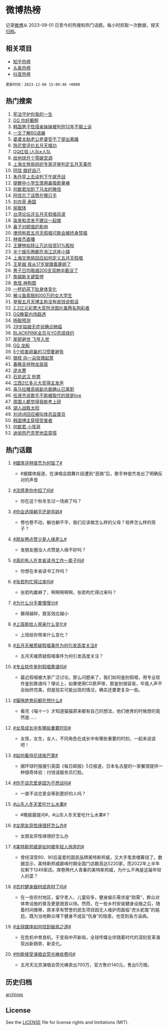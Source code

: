 # 微博热榜

记录[微博](https://www.weibo.com)从 2023-09-01 日至今的热搜和热门话题。每小时抓取一次数据，按天[归档](archives)。

## 相关项目

- [知乎热榜](https://github.com/hotarchive/zhihu)
- [头条热榜](https://github.com/hotarchive/toutiao)
- [抖音热榜](https://github.com/hotarchive/douyin)


`更新时间：2023-12-06 15:09:46 +0800`

## 热门搜索

1. [宪法守护你我的一生](https://m.weibo.cn/search?containerid=100103type%3D1%26t%3D10%26q%3D%23%E5%AE%AA%E6%B3%95%E5%AE%88%E6%8A%A4%E4%BD%A0%E6%88%91%E7%9A%84%E4%B8%80%E7%94%9F%23&stream_entry_id=51&isnewpage=1&extparam=seat%3D1%26cate%3D10103%26dgr%3D0%26stream_entry_id%3D51%26pos%3D0%26q%3D%2523%25E5%25AE%25AA%25E6%25B3%2595%25E5%25AE%2588%25E6%258A%25A4%25E4%25BD%25A0%25E6%2588%2591%25E7%259A%2584%25E4%25B8%2580%25E7%2594%259F%2523%26filter_type%3Drealtimehot%26c_type%3D51%26display_time%3D1701846584%26pre_seqid%3D170184658460102873648)
1. [GQ 你好癫啊](https://m.weibo.cn/search?containerid=100103type%3D1%26t%3D10%26q%3DGQ+%E4%BD%A0%E5%A5%BD%E7%99%AB%E5%95%8A&stream_entry_id=31&isnewpage=1&extparam=seat%3D1%26band_rank%3D1%26filter_type%3Drealtimehot%26dgr%3D0%26lcate%3D5001%26cate%3D5001%26realpos%3D1%26stream_entry_id%3D31%26pos%3D0%26q%3DGQ%2520%25E4%25BD%25A0%25E5%25A5%25BD%25E7%2599%25AB%25E5%2595%258A%26flag%3D1%26c_type%3D31%26display_time%3D1701846584%26pre_seqid%3D170184658460102873648)
1. [韩国男子性侵亲妹妹被判刑12年不服上诉](https://m.weibo.cn/search?containerid=100103type%3D1%26t%3D10%26q%3D%23%E9%9F%A9%E5%9B%BD%E7%94%B7%E5%AD%90%E6%80%A7%E4%BE%B5%E4%BA%B2%E5%A6%B9%E5%A6%B9%E8%A2%AB%E5%88%A4%E5%88%9112%E5%B9%B4%E4%B8%8D%E6%9C%8D%E4%B8%8A%E8%AF%89%23&stream_entry_id=31&isnewpage=1&extparam=seat%3D1%26band_rank%3D2%26filter_type%3Drealtimehot%26dgr%3D0%26lcate%3D5001%26cate%3D5001%26realpos%3D2%26stream_entry_id%3D31%26pos%3D1%26q%3D%2523%25E9%259F%25A9%25E5%259B%25BD%25E7%2594%25B7%25E5%25AD%2590%25E6%2580%25A7%25E4%25BE%25B5%25E4%25BA%25B2%25E5%25A6%25B9%25E5%25A6%25B9%25E8%25A2%25AB%25E5%2588%25A4%25E5%2588%259112%25E5%25B9%25B4%25E4%25B8%258D%25E6%259C%258D%25E4%25B8%258A%25E8%25AF%2589%2523%26flag%3D1%26c_type%3D31%26display_time%3D1701846584%26pre_seqid%3D170184658460102873648)
1. [一文了解6G进展](https://m.weibo.cn/search?containerid=100103type%3D1%26t%3D10%26q%3D%23%E4%B8%80%E6%96%87%E4%BA%86%E8%A7%A36G%E8%BF%9B%E5%B1%95%23&stream_entry_id=31&isnewpage=1&extparam=seat%3D1%26band_rank%3D3%26filter_type%3Drealtimehot%26dgr%3D0%26lcate%3D5001%26cate%3D5001%26realpos%3D3%26stream_entry_id%3D31%26pos%3D2%26q%3D%2523%25E4%25B8%2580%25E6%2596%2587%25E4%25BA%2586%25E8%25A7%25A36G%25E8%25BF%259B%25E5%25B1%2595%2523%26flag%3D0%26c_type%3D31%26display_time%3D1701846584%26pre_seqid%3D170184658460102873648)
1. [婆婆太粘老公老婆受不了提出离婚](https://m.weibo.cn/search?containerid=100103type%3D1%26t%3D10%26q%3D%23%E5%A9%86%E5%A9%86%E5%A4%AA%E7%B2%98%E8%80%81%E5%85%AC%E8%80%81%E5%A9%86%E5%8F%97%E4%B8%8D%E4%BA%86%E6%8F%90%E5%87%BA%E7%A6%BB%E5%A9%9A%23&stream_entry_id=31&isnewpage=1&extparam=seat%3D1%26band_rank%3D4%26filter_type%3Drealtimehot%26dgr%3D0%26lcate%3D5001%26cate%3D5001%26realpos%3D4%26stream_entry_id%3D31%26pos%3D3%26q%3D%2523%25E5%25A9%2586%25E5%25A9%2586%25E5%25A4%25AA%25E7%25B2%2598%25E8%2580%2581%25E5%2585%25AC%25E8%2580%2581%25E5%25A9%2586%25E5%258F%2597%25E4%25B8%258D%25E4%25BA%2586%25E6%258F%2590%25E5%2587%25BA%25E7%25A6%25BB%25E5%25A9%259A%2523%26flag%3D2%26c_type%3D31%26display_time%3D1701846584%26pre_seqid%3D170184658460102873648)
1. [玲花曾评价五月天唱功](https://m.weibo.cn/search?containerid=100103type%3D1%26t%3D10%26q%3D%23%E7%8E%B2%E8%8A%B1%E6%9B%BE%E8%AF%84%E4%BB%B7%E4%BA%94%E6%9C%88%E5%A4%A9%E5%94%B1%E5%8A%9F%23&stream_entry_id=31&isnewpage=1&extparam=seat%3D1%26band_rank%3D5%26filter_type%3Drealtimehot%26dgr%3D0%26lcate%3D5001%26cate%3D5001%26realpos%3D5%26stream_entry_id%3D31%26pos%3D4%26q%3D%2523%25E7%258E%25B2%25E8%258A%25B1%25E6%259B%25BE%25E8%25AF%2584%25E4%25BB%25B7%25E4%25BA%2594%25E6%259C%2588%25E5%25A4%25A9%25E5%2594%25B1%25E5%258A%259F%2523%26flag%3D2%26c_type%3D31%26display_time%3D1701846584%26pre_seqid%3D170184658460102873648)
1. [GQ红毯 i人队e人队](https://m.weibo.cn/search?containerid=100103type%3D1%26t%3D10%26q%3DGQ%E7%BA%A2%E6%AF%AF+i%E4%BA%BA%E9%98%9Fe%E4%BA%BA%E9%98%9F&stream_entry_id=31&isnewpage=1&extparam=seat%3D1%26band_rank%3D6%26filter_type%3Drealtimehot%26dgr%3D0%26lcate%3D5001%26cate%3D5001%26realpos%3D6%26stream_entry_id%3D31%26pos%3D5%26q%3DGQ%25E7%25BA%25A2%25E6%25AF%25AF%2520i%25E4%25BA%25BA%25E9%2598%259Fe%25E4%25BA%25BA%25E9%2598%259F%26flag%3D1%26c_type%3D31%26display_time%3D1701846584%26pre_seqid%3D170184658460102873648)
1. [给地球开个零碳空调](https://m.weibo.cn/search?containerid=100103type%3D1%26t%3D10%26q%3D%23%E7%BB%99%E5%9C%B0%E7%90%83%E5%BC%80%E4%B8%AA%E9%9B%B6%E7%A2%B3%E7%A9%BA%E8%B0%83%23&stream_entry_id=31&isnewpage=1&extparam=seat%3D1%26adid%3D213490%26band_rank%3D7%26topic_ad%3D1%26is_ad_pos%3D1%26c_type%3D31%26filter_type%3Drealtimehot%26lcate%3D5001%26cate%3D5001%26stream_entry_id%3D31%26pos%3D6%26q%3D%2523%25E7%25BB%2599%25E5%259C%25B0%25E7%2590%2583%25E5%25BC%2580%25E4%25B8%25AA%25E9%259B%25B6%25E7%25A2%25B3%25E7%25A9%25BA%25E8%25B0%2583%2523%26dgr%3D0%26display_time%3D1701846584%26pre_seqid%3D170184658460102873648)
1. [上海文旅局组织专家评审判定五月天事件](https://m.weibo.cn/search?containerid=100103type%3D1%26t%3D10%26q%3D%23%E4%B8%8A%E6%B5%B7%E6%96%87%E6%97%85%E5%B1%80%E7%BB%84%E7%BB%87%E4%B8%93%E5%AE%B6%E8%AF%84%E5%AE%A1%E5%88%A4%E5%AE%9A%E4%BA%94%E6%9C%88%E5%A4%A9%E4%BA%8B%E4%BB%B6%23&stream_entry_id=31&isnewpage=1&extparam=seat%3D1%26band_rank%3D7%26filter_type%3Drealtimehot%26dgr%3D0%26lcate%3D5001%26cate%3D5001%26realpos%3D7%26stream_entry_id%3D31%26pos%3D7%26q%3D%2523%25E4%25B8%258A%25E6%25B5%25B7%25E6%2596%2587%25E6%2597%2585%25E5%25B1%2580%25E7%25BB%2584%25E7%25BB%2587%25E4%25B8%2593%25E5%25AE%25B6%25E8%25AF%2584%25E5%25AE%25A1%25E5%2588%25A4%25E5%25AE%259A%25E4%25BA%2594%25E6%259C%2588%25E5%25A4%25A9%25E4%25BA%258B%25E4%25BB%25B6%2523%26flag%3D1%26c_type%3D31%26display_time%3D1701846584%26pre_seqid%3D170184658460102873648)
1. [阿信 做好自己](https://m.weibo.cn/search?containerid=100103type%3D1%26t%3D10%26q%3D%E9%98%BF%E4%BF%A1+%E5%81%9A%E5%A5%BD%E8%87%AA%E5%B7%B1&stream_entry_id=31&isnewpage=1&extparam=seat%3D1%26band_rank%3D8%26filter_type%3Drealtimehot%26dgr%3D0%26lcate%3D5001%26cate%3D5001%26realpos%3D8%26stream_entry_id%3D31%26pos%3D8%26q%3D%25E9%2598%25BF%25E4%25BF%25A1%2520%25E5%2581%259A%25E5%25A5%25BD%25E8%2587%25AA%25E5%25B7%25B1%26flag%3D2%26c_type%3D31%26display_time%3D1701846584%26pre_seqid%3D170184658460102873648)
1. [朱丹早上去谈判下午就开战](https://m.weibo.cn/search?containerid=100103type%3D1%26t%3D10%26q%3D%23%E6%9C%B1%E4%B8%B9%E6%97%A9%E4%B8%8A%E5%8E%BB%E8%B0%88%E5%88%A4%E4%B8%8B%E5%8D%88%E5%B0%B1%E5%BC%80%E6%88%98%23&stream_entry_id=31&isnewpage=1&extparam=seat%3D1%26band_rank%3D9%26filter_type%3Drealtimehot%26dgr%3D0%26lcate%3D5001%26cate%3D5001%26realpos%3D9%26stream_entry_id%3D31%26pos%3D9%26q%3D%2523%25E6%259C%25B1%25E4%25B8%25B9%25E6%2597%25A9%25E4%25B8%258A%25E5%258E%25BB%25E8%25B0%2588%25E5%2588%25A4%25E4%25B8%258B%25E5%258D%2588%25E5%25B0%25B1%25E5%25BC%2580%25E6%2588%2598%2523%26flag%3D1%26c_type%3D31%26display_time%3D1701846584%26pre_seqid%3D170184658460102873648)
1. [提醒中小学生慎用鼻吸能量棒](https://m.weibo.cn/search?containerid=100103type%3D1%26t%3D10%26q%3D%23%E6%8F%90%E9%86%92%E4%B8%AD%E5%B0%8F%E5%AD%A6%E7%94%9F%E6%85%8E%E7%94%A8%E9%BC%BB%E5%90%B8%E8%83%BD%E9%87%8F%E6%A3%92%23&stream_entry_id=31&isnewpage=1&extparam=seat%3D1%26band_rank%3D10%26filter_type%3Drealtimehot%26dgr%3D0%26lcate%3D5001%26cate%3D5001%26realpos%3D10%26stream_entry_id%3D31%26pos%3D10%26q%3D%2523%25E6%258F%2590%25E9%2586%2592%25E4%25B8%25AD%25E5%25B0%258F%25E5%25AD%25A6%25E7%2594%259F%25E6%2585%258E%25E7%2594%25A8%25E9%25BC%25BB%25E5%2590%25B8%25E8%2583%25BD%25E9%2587%258F%25E6%25A3%2592%2523%26flag%3D1%26c_type%3D31%26display_time%3D1701846584%26pre_seqid%3D170184658460102873648)
1. [何猷君加到了马龙的微信](https://m.weibo.cn/search?containerid=100103type%3D1%26t%3D10%26q%3D%23%E4%BD%95%E7%8C%B7%E5%90%9B%E5%8A%A0%E5%88%B0%E4%BA%86%E9%A9%AC%E9%BE%99%E7%9A%84%E5%BE%AE%E4%BF%A1%23&stream_entry_id=31&isnewpage=1&extparam=seat%3D1%26band_rank%3D11%26filter_type%3Drealtimehot%26dgr%3D0%26lcate%3D5001%26cate%3D5001%26realpos%3D11%26stream_entry_id%3D31%26pos%3D11%26q%3D%2523%25E4%25BD%2595%25E7%258C%25B7%25E5%2590%259B%25E5%258A%25A0%25E5%2588%25B0%25E4%25BA%2586%25E9%25A9%25AC%25E9%25BE%2599%25E7%259A%2584%25E5%25BE%25AE%25E4%25BF%25A1%2523%26flag%3D1%26c_type%3D31%26display_time%3D1701846584%26pre_seqid%3D170184658460102873648)
1. [阿信忘了话筒在哪只手](https://m.weibo.cn/search?containerid=100103type%3D1%26t%3D10%26q%3D%E9%98%BF%E4%BF%A1%E5%BF%98%E4%BA%86%E8%AF%9D%E7%AD%92%E5%9C%A8%E5%93%AA%E5%8F%AA%E6%89%8B&stream_entry_id=31&isnewpage=1&extparam=seat%3D1%26band_rank%3D12%26filter_type%3Drealtimehot%26dgr%3D0%26lcate%3D5001%26cate%3D5001%26realpos%3D12%26stream_entry_id%3D31%26pos%3D12%26q%3D%25E9%2598%25BF%25E4%25BF%25A1%25E5%25BF%2598%25E4%25BA%2586%25E8%25AF%259D%25E7%25AD%2592%25E5%259C%25A8%25E5%2593%25AA%25E5%258F%25AA%25E6%2589%258B%26flag%3D0%26c_type%3D31%26display_time%3D1701846584%26pre_seqid%3D170184658460102873648)
1. [刘亦菲 泰国](https://m.weibo.cn/search?containerid=100103type%3D1%26t%3D10%26q%3D%E5%88%98%E4%BA%A6%E8%8F%B2+%E6%B3%B0%E5%9B%BD&stream_entry_id=31&isnewpage=1&extparam=seat%3D1%26band_rank%3D13%26filter_type%3Drealtimehot%26dgr%3D0%26lcate%3D5001%26cate%3D5001%26realpos%3D13%26stream_entry_id%3D31%26pos%3D13%26q%3D%25E5%2588%2598%25E4%25BA%25A6%25E8%258F%25B2%2520%25E6%25B3%25B0%25E5%259B%25BD%26flag%3D2%26c_type%3D31%26display_time%3D1701846584%26pre_seqid%3D170184658460102873648)
1. [尿眠体](https://m.weibo.cn/search?containerid=100103type%3D1%26t%3D10%26q%3D%E5%B0%BF%E7%9C%A0%E4%BD%93&stream_entry_id=31&isnewpage=1&extparam=seat%3D1%26band_rank%3D14%26filter_type%3Drealtimehot%26dgr%3D0%26lcate%3D5001%26cate%3D5001%26realpos%3D14%26stream_entry_id%3D31%26pos%3D14%26q%3D%25E5%25B0%25BF%25E7%259C%25A0%25E4%25BD%2593%26flag%3D1%26c_type%3D31%26display_time%3D1701846584%26pre_seqid%3D170184658460102873648)
1. [台湾论坛评五月天假唱风波](https://m.weibo.cn/search?containerid=100103type%3D1%26t%3D10%26q%3D%23%E5%8F%B0%E6%B9%BE%E8%AE%BA%E5%9D%9B%E8%AF%84%E4%BA%94%E6%9C%88%E5%A4%A9%E5%81%87%E5%94%B1%E9%A3%8E%E6%B3%A2%23&stream_entry_id=31&isnewpage=1&extparam=seat%3D1%26band_rank%3D15%26filter_type%3Drealtimehot%26dgr%3D0%26lcate%3D5001%26cate%3D5001%26realpos%3D15%26stream_entry_id%3D31%26pos%3D15%26q%3D%2523%25E5%258F%25B0%25E6%25B9%25BE%25E8%25AE%25BA%25E5%259D%259B%25E8%25AF%2584%25E4%25BA%2594%25E6%259C%2588%25E5%25A4%25A9%25E5%2581%2587%25E5%2594%25B1%25E9%25A3%258E%25E6%25B3%25A2%2523%26flag%3D2%26c_type%3D31%26display_time%3D1701846584%26pre_seqid%3D170184658460102873648)
1. [染发和烫发不建议一起做](https://m.weibo.cn/search?containerid=100103type%3D1%26t%3D10%26q%3D%23%E6%9F%93%E5%8F%91%E5%92%8C%E7%83%AB%E5%8F%91%E4%B8%8D%E5%BB%BA%E8%AE%AE%E4%B8%80%E8%B5%B7%E5%81%9A%23&stream_entry_id=31&isnewpage=1&extparam=seat%3D1%26band_rank%3D16%26filter_type%3Drealtimehot%26dgr%3D0%26lcate%3D5001%26cate%3D5001%26realpos%3D16%26stream_entry_id%3D31%26pos%3D16%26q%3D%2523%25E6%259F%2593%25E5%258F%2591%25E5%2592%258C%25E7%2583%25AB%25E5%258F%2591%25E4%25B8%258D%25E5%25BB%25BA%25E8%25AE%25AE%25E4%25B8%2580%25E8%25B5%25B7%25E5%2581%259A%2523%26flag%3D1%26c_type%3D31%26display_time%3D1701846584%26pre_seqid%3D170184658460102873648)
1. [鼻子对颜值的影响](https://m.weibo.cn/search?containerid=100103type%3D1%26t%3D10%26q%3D%E9%BC%BB%E5%AD%90%E5%AF%B9%E9%A2%9C%E5%80%BC%E7%9A%84%E5%BD%B1%E5%93%8D&stream_entry_id=31&isnewpage=1&extparam=seat%3D1%26band_rank%3D17%26filter_type%3Drealtimehot%26dgr%3D0%26lcate%3D5001%26cate%3D5001%26realpos%3D17%26stream_entry_id%3D31%26pos%3D17%26q%3D%25E9%25BC%25BB%25E5%25AD%2590%25E5%25AF%25B9%25E9%25A2%259C%25E5%2580%25BC%25E7%259A%2584%25E5%25BD%25B1%25E5%2593%258D%26flag%3D0%26c_type%3D31%26display_time%3D1701846584%26pre_seqid%3D170184658460102873648)
1. [律师称若五月天假唱可能会被终身禁唱](https://m.weibo.cn/search?containerid=100103type%3D1%26t%3D10%26q%3D%23%E5%BE%8B%E5%B8%88%E7%A7%B0%E8%8B%A5%E4%BA%94%E6%9C%88%E5%A4%A9%E5%81%87%E5%94%B1%E5%8F%AF%E8%83%BD%E4%BC%9A%E8%A2%AB%E7%BB%88%E8%BA%AB%E7%A6%81%E5%94%B1%23&stream_entry_id=31&isnewpage=1&extparam=seat%3D1%26band_rank%3D18%26filter_type%3Drealtimehot%26dgr%3D0%26lcate%3D5001%26cate%3D5001%26realpos%3D18%26stream_entry_id%3D31%26pos%3D18%26q%3D%2523%25E5%25BE%258B%25E5%25B8%2588%25E7%25A7%25B0%25E8%258B%25A5%25E4%25BA%2594%25E6%259C%2588%25E5%25A4%25A9%25E5%2581%2587%25E5%2594%25B1%25E5%258F%25AF%25E8%2583%25BD%25E4%25BC%259A%25E8%25A2%25AB%25E7%25BB%2588%25E8%25BA%25AB%25E7%25A6%2581%25E5%2594%25B1%2523%26flag%3D0%26c_type%3D31%26display_time%3D1701846584%26pre_seqid%3D170184658460102873648)
1. [林俊杰直播](https://m.weibo.cn/search?containerid=100103type%3D1%26t%3D10%26q%3D%E6%9E%97%E4%BF%8A%E6%9D%B0%E7%9B%B4%E6%92%AD&stream_entry_id=31&isnewpage=1&extparam=seat%3D1%26band_rank%3D19%26filter_type%3Drealtimehot%26dgr%3D0%26lcate%3D5001%26cate%3D5001%26realpos%3D19%26stream_entry_id%3D31%26pos%3D19%26q%3D%25E6%259E%2597%25E4%25BF%258A%25E6%259D%25B0%25E7%259B%25B4%25E6%2592%25AD%26flag%3D0%26c_type%3D31%26display_time%3D1701846584%26pre_seqid%3D170184658460102873648)
1. [王健林拟转让万达投资51%股权](https://m.weibo.cn/search?containerid=100103type%3D1%26t%3D10%26q%3D%23%E7%8E%8B%E5%81%A5%E6%9E%97%E6%8B%9F%E8%BD%AC%E8%AE%A9%E4%B8%87%E8%BE%BE%E6%8A%95%E8%B5%8451%25%E8%82%A1%E6%9D%83%23&stream_entry_id=31&isnewpage=1&extparam=seat%3D1%26band_rank%3D20%26filter_type%3Drealtimehot%26dgr%3D0%26lcate%3D5001%26cate%3D5001%26realpos%3D20%26stream_entry_id%3D31%26pos%3D20%26q%3D%2523%25E7%258E%258B%25E5%2581%25A5%25E6%259E%2597%25E6%258B%259F%25E8%25BD%25AC%25E8%25AE%25A9%25E4%25B8%2587%25E8%25BE%25BE%25E6%258A%2595%25E8%25B5%258451%2525%25E8%2582%25A1%25E6%259D%2583%2523%26flag%3D0%26c_type%3D31%26display_time%3D1701846584%26pre_seqid%3D170184658460102873648)
1. [半个娱乐圈都在浙江这座小镇](https://m.weibo.cn/search?containerid=100103type%3D1%26t%3D10%26q%3D%23%E5%8D%8A%E4%B8%AA%E5%A8%B1%E4%B9%90%E5%9C%88%E9%83%BD%E5%9C%A8%E6%B5%99%E6%B1%9F%E8%BF%99%E5%BA%A7%E5%B0%8F%E9%95%87%23&stream_entry_id=31&isnewpage=1&extparam=seat%3D1%26band_rank%3D21%26filter_type%3Drealtimehot%26dgr%3D0%26lcate%3D5001%26cate%3D5001%26realpos%3D21%26stream_entry_id%3D31%26pos%3D21%26q%3D%2523%25E5%258D%258A%25E4%25B8%25AA%25E5%25A8%25B1%25E4%25B9%2590%25E5%259C%2588%25E9%2583%25BD%25E5%259C%25A8%25E6%25B5%2599%25E6%25B1%259F%25E8%25BF%2599%25E5%25BA%25A7%25E5%25B0%258F%25E9%2595%2587%2523%26flag%3D1%26c_type%3D31%26display_time%3D1701846584%26pre_seqid%3D170184658460102873648)
1. [上海文旅局回应如何定义五月天假唱](https://m.weibo.cn/search?containerid=100103type%3D1%26t%3D10%26q%3D%23%E4%B8%8A%E6%B5%B7%E6%96%87%E6%97%85%E5%B1%80%E5%9B%9E%E5%BA%94%E5%A6%82%E4%BD%95%E5%AE%9A%E4%B9%89%E4%BA%94%E6%9C%88%E5%A4%A9%E5%81%87%E5%94%B1%23&stream_entry_id=31&isnewpage=1&extparam=seat%3D1%26band_rank%3D22%26filter_type%3Drealtimehot%26dgr%3D0%26lcate%3D5001%26cate%3D5001%26realpos%3D22%26stream_entry_id%3D31%26pos%3D22%26q%3D%2523%25E4%25B8%258A%25E6%25B5%25B7%25E6%2596%2587%25E6%2597%2585%25E5%25B1%2580%25E5%259B%259E%25E5%25BA%2594%25E5%25A6%2582%25E4%25BD%2595%25E5%25AE%259A%25E4%25B9%2589%25E4%25BA%2594%25E6%259C%2588%25E5%25A4%25A9%25E5%2581%2587%25E5%2594%25B1%2523%26flag%3D1%26c_type%3D31%26display_time%3D1701846584%26pre_seqid%3D170184658460102873648)
1. [王星越 我从17岁就跟着鹿姐了](https://m.weibo.cn/search?containerid=100103type%3D1%26t%3D10%26q%3D%E7%8E%8B%E6%98%9F%E8%B6%8A+%E6%88%91%E4%BB%8E17%E5%B2%81%E5%B0%B1%E8%B7%9F%E7%9D%80%E9%B9%BF%E5%A7%90%E4%BA%86&stream_entry_id=31&isnewpage=1&extparam=seat%3D1%26band_rank%3D23%26filter_type%3Drealtimehot%26dgr%3D0%26lcate%3D5001%26cate%3D5001%26realpos%3D23%26stream_entry_id%3D31%26pos%3D23%26q%3D%25E7%258E%258B%25E6%2598%259F%25E8%25B6%258A%2520%25E6%2588%2591%25E4%25BB%258E17%25E5%25B2%2581%25E5%25B0%25B1%25E8%25B7%259F%25E7%259D%2580%25E9%25B9%25BF%25E5%25A7%2590%25E4%25BA%2586%26flag%3D0%26c_type%3D31%26display_time%3D1701846584%26pre_seqid%3D170184658460102873648)
1. [男子日均吸烟200支双肺半截没了](https://m.weibo.cn/search?containerid=100103type%3D1%26t%3D10%26q%3D%23%E7%94%B7%E5%AD%90%E6%97%A5%E5%9D%87%E5%90%B8%E7%83%9F200%E6%94%AF%E5%8F%8C%E8%82%BA%E5%8D%8A%E6%88%AA%E6%B2%A1%E4%BA%86%23&stream_entry_id=31&isnewpage=1&extparam=seat%3D1%26band_rank%3D24%26filter_type%3Drealtimehot%26dgr%3D0%26lcate%3D5001%26cate%3D5001%26realpos%3D24%26stream_entry_id%3D31%26pos%3D24%26q%3D%2523%25E7%2594%25B7%25E5%25AD%2590%25E6%2597%25A5%25E5%259D%2587%25E5%2590%25B8%25E7%2583%259F200%25E6%2594%25AF%25E5%258F%258C%25E8%2582%25BA%25E5%258D%258A%25E6%2588%25AA%25E6%25B2%25A1%25E4%25BA%2586%2523%26flag%3D0%26c_type%3D31%26display_time%3D1701846584%26pre_seqid%3D170184658460102873648)
1. [詹姆斯关键暂停](https://m.weibo.cn/search?containerid=100103type%3D1%26t%3D10%26q%3D%23%E8%A9%B9%E5%A7%86%E6%96%AF%E5%85%B3%E9%94%AE%E6%9A%82%E5%81%9C%23&stream_entry_id=31&isnewpage=1&extparam=seat%3D1%26band_rank%3D25%26filter_type%3Drealtimehot%26dgr%3D0%26lcate%3D5001%26cate%3D5001%26realpos%3D25%26stream_entry_id%3D31%26pos%3D25%26q%3D%2523%25E8%25A9%25B9%25E5%25A7%2586%25E6%2596%25AF%25E5%2585%25B3%25E9%2594%25AE%25E6%259A%2582%25E5%2581%259C%2523%26flag%3D1%26c_type%3D31%26display_time%3D1701846584%26pre_seqid%3D170184658460102873648)
1. [鬼怪 神构图](https://m.weibo.cn/search?containerid=100103type%3D1%26t%3D10%26q%3D%E9%AC%BC%E6%80%AA+%E7%A5%9E%E6%9E%84%E5%9B%BE&stream_entry_id=31&isnewpage=1&extparam=seat%3D1%26band_rank%3D26%26filter_type%3Drealtimehot%26dgr%3D0%26lcate%3D5001%26cate%3D5001%26realpos%3D26%26stream_entry_id%3D31%26pos%3D26%26q%3D%25E9%25AC%25BC%25E6%2580%25AA%2520%25E7%25A5%259E%25E6%259E%2584%25E5%259B%25BE%26flag%3D0%26c_type%3D31%26display_time%3D1701846584%26pre_seqid%3D170184658460102873648)
1. [一杯奶茶下肚身体变化](https://m.weibo.cn/search?containerid=100103type%3D1%26t%3D10%26q%3D%E4%B8%80%E6%9D%AF%E5%A5%B6%E8%8C%B6%E4%B8%8B%E8%82%9A%E8%BA%AB%E4%BD%93%E5%8F%98%E5%8C%96&stream_entry_id=31&isnewpage=1&extparam=seat%3D1%26band_rank%3D27%26filter_type%3Drealtimehot%26dgr%3D0%26lcate%3D5001%26cate%3D5001%26realpos%3D27%26stream_entry_id%3D31%26pos%3D27%26q%3D%25E4%25B8%2580%25E6%259D%25AF%25E5%25A5%25B6%25E8%258C%25B6%25E4%25B8%258B%25E8%2582%259A%25E8%25BA%25AB%25E4%25BD%2593%25E5%258F%2598%25E5%258C%2596%26flag%3D0%26c_type%3D31%26display_time%3D1701846584%26pre_seqid%3D170184658460102873648)
1. [被斗鱼索赔8000万的女大学生](https://m.weibo.cn/search?containerid=100103type%3D1%26t%3D10%26q%3D%23%E8%A2%AB%E6%96%97%E9%B1%BC%E7%B4%A2%E8%B5%948000%E4%B8%87%E7%9A%84%E5%A5%B3%E5%A4%A7%E5%AD%A6%E7%94%9F%23&stream_entry_id=31&isnewpage=1&extparam=seat%3D1%26band_rank%3D28%26filter_type%3Drealtimehot%26dgr%3D0%26lcate%3D5001%26cate%3D5001%26realpos%3D28%26stream_entry_id%3D31%26pos%3D28%26q%3D%2523%25E8%25A2%25AB%25E6%2596%2597%25E9%25B1%25BC%25E7%25B4%25A2%25E8%25B5%25948000%25E4%25B8%2587%25E7%259A%2584%25E5%25A5%25B3%25E5%25A4%25A7%25E5%25AD%25A6%25E7%2594%259F%2523%26flag%3D0%26c_type%3D31%26display_time%3D1701846584%26pre_seqid%3D170184658460102873648)
1. [举报五月天博主称没有收钱说假话](https://m.weibo.cn/search?containerid=100103type%3D1%26t%3D10%26q%3D%23%E4%B8%BE%E6%8A%A5%E4%BA%94%E6%9C%88%E5%A4%A9%E5%8D%9A%E4%B8%BB%E7%A7%B0%E6%B2%A1%E6%9C%89%E6%94%B6%E9%92%B1%E8%AF%B4%E5%81%87%E8%AF%9D%23&stream_entry_id=31&isnewpage=1&extparam=seat%3D1%26band_rank%3D29%26filter_type%3Drealtimehot%26dgr%3D0%26lcate%3D5001%26cate%3D5001%26realpos%3D29%26stream_entry_id%3D31%26pos%3D29%26q%3D%2523%25E4%25B8%25BE%25E6%258A%25A5%25E4%25BA%2594%25E6%259C%2588%25E5%25A4%25A9%25E5%258D%259A%25E4%25B8%25BB%25E7%25A7%25B0%25E6%25B2%25A1%25E6%259C%2589%25E6%2594%25B6%25E9%2592%25B1%25E8%25AF%25B4%25E5%2581%2587%25E8%25AF%259D%2523%26flag%3D0%26c_type%3D31%26display_time%3D1701846584%26pre_seqid%3D170184658460102873648)
1. [2.2亿元彩票大奖所涉图片属两名购彩者](https://m.weibo.cn/search?containerid=100103type%3D1%26t%3D10%26q%3D%232.2%E4%BA%BF%E5%85%83%E5%BD%A9%E7%A5%A8%E5%A4%A7%E5%A5%96%E6%89%80%E6%B6%89%E5%9B%BE%E7%89%87%E5%B1%9E%E4%B8%A4%E5%90%8D%E8%B4%AD%E5%BD%A9%E8%80%85%23&stream_entry_id=31&isnewpage=1&extparam=seat%3D1%26band_rank%3D30%26filter_type%3Drealtimehot%26dgr%3D0%26lcate%3D5001%26cate%3D5001%26realpos%3D30%26stream_entry_id%3D31%26pos%3D30%26q%3D%25232.2%25E4%25BA%25BF%25E5%2585%2583%25E5%25BD%25A9%25E7%25A5%25A8%25E5%25A4%25A7%25E5%25A5%2596%25E6%2589%2580%25E6%25B6%2589%25E5%259B%25BE%25E7%2589%2587%25E5%25B1%259E%25E4%25B8%25A4%25E5%2590%258D%25E8%25B4%25AD%25E5%25BD%25A9%25E8%2580%2585%2523%26flag%3D0%26c_type%3D31%26display_time%3D1701846584%26pre_seqid%3D170184658460102873648)
1. [GQ晚宴内场路透](https://m.weibo.cn/search?containerid=100103type%3D1%26t%3D10%26q%3D%23GQ%E6%99%9A%E5%AE%B4%E5%86%85%E5%9C%BA%E8%B7%AF%E9%80%8F%23&stream_entry_id=31&isnewpage=1&extparam=seat%3D1%26band_rank%3D31%26filter_type%3Drealtimehot%26dgr%3D0%26lcate%3D5001%26cate%3D5001%26realpos%3D31%26stream_entry_id%3D31%26pos%3D31%26q%3D%2523GQ%25E6%2599%259A%25E5%25AE%25B4%25E5%2586%2585%25E5%259C%25BA%25E8%25B7%25AF%25E9%2580%258F%2523%26flag%3D0%26c_type%3D31%26display_time%3D1701846584%26pre_seqid%3D170184658460102873648)
1. [杨毅预测](https://m.weibo.cn/search?containerid=100103type%3D1%26t%3D10%26q%3D%E6%9D%A8%E6%AF%85%E9%A2%84%E6%B5%8B&stream_entry_id=31&isnewpage=1&extparam=seat%3D1%26band_rank%3D32%26filter_type%3Drealtimehot%26dgr%3D0%26lcate%3D5001%26cate%3D5001%26realpos%3D32%26stream_entry_id%3D31%26pos%3D32%26q%3D%25E6%259D%25A8%25E6%25AF%2585%25E9%25A2%2584%25E6%25B5%258B%26flag%3D1%26c_type%3D31%26display_time%3D1701846584%26pre_seqid%3D170184658460102873648)
1. [29岁姑娘无症状确诊肺癌](https://m.weibo.cn/search?containerid=100103type%3D1%26t%3D10%26q%3D%2329%E5%B2%81%E5%A7%91%E5%A8%98%E6%97%A0%E7%97%87%E7%8A%B6%E7%A1%AE%E8%AF%8A%E8%82%BA%E7%99%8C%23&stream_entry_id=31&isnewpage=1&extparam=seat%3D1%26band_rank%3D33%26filter_type%3Drealtimehot%26dgr%3D0%26lcate%3D5001%26cate%3D5001%26realpos%3D33%26stream_entry_id%3D31%26pos%3D33%26q%3D%252329%25E5%25B2%2581%25E5%25A7%2591%25E5%25A8%2598%25E6%2597%25A0%25E7%2597%2587%25E7%258A%25B6%25E7%25A1%25AE%25E8%25AF%258A%25E8%2582%25BA%25E7%2599%258C%2523%26flag%3D0%26c_type%3D31%26display_time%3D1701846584%26pre_seqid%3D170184658460102873648)
1. [BLACKPINK全员与YG完成续约](https://m.weibo.cn/search?containerid=100103type%3D1%26t%3D10%26q%3D%23BLACKPINK%E5%85%A8%E5%91%98%E4%B8%8EYG%E5%AE%8C%E6%88%90%E7%BB%AD%E7%BA%A6%23&stream_entry_id=31&isnewpage=1&extparam=seat%3D1%26band_rank%3D34%26filter_type%3Drealtimehot%26dgr%3D0%26lcate%3D5001%26cate%3D5001%26realpos%3D34%26stream_entry_id%3D31%26pos%3D34%26q%3D%2523BLACKPINK%25E5%2585%25A8%25E5%2591%2598%25E4%25B8%258EYG%25E5%25AE%258C%25E6%2588%2590%25E7%25BB%25AD%25E7%25BA%25A6%2523%26flag%3D0%26c_type%3D31%26display_time%3D1701846584%26pre_seqid%3D170184658460102873648)
1. [家妍避世 飞爷入世](https://m.weibo.cn/search?containerid=100103type%3D1%26t%3D10%26q%3D%E5%AE%B6%E5%A6%8D%E9%81%BF%E4%B8%96+%E9%A3%9E%E7%88%B7%E5%85%A5%E4%B8%96&stream_entry_id=31&isnewpage=1&extparam=seat%3D1%26band_rank%3D35%26filter_type%3Drealtimehot%26dgr%3D0%26lcate%3D5001%26cate%3D5001%26realpos%3D35%26stream_entry_id%3D31%26pos%3D35%26q%3D%25E5%25AE%25B6%25E5%25A6%258D%25E9%2581%25BF%25E4%25B8%2596%2520%25E9%25A3%259E%25E7%2588%25B7%25E5%2585%25A5%25E4%25B8%2596%26flag%3D1%26c_type%3D31%26display_time%3D1701846584%26pre_seqid%3D170184658460102873648)
1. [GQ 龙船](https://m.weibo.cn/search?containerid=100103type%3D1%26t%3D10%26q%3DGQ+%E9%BE%99%E8%88%B9&stream_entry_id=31&isnewpage=1&extparam=seat%3D1%26band_rank%3D36%26filter_type%3Drealtimehot%26dgr%3D0%26lcate%3D5001%26cate%3D5001%26realpos%3D36%26stream_entry_id%3D31%26pos%3D36%26q%3DGQ%2520%25E9%25BE%2599%25E8%2588%25B9%26flag%3D1%26c_type%3D31%26display_time%3D1701846584%26pre_seqid%3D170184658460102873648)
1. [5个损害卵巢的习惯要避免](https://m.weibo.cn/search?containerid=100103type%3D1%26t%3D10%26q%3D%235%E4%B8%AA%E6%8D%9F%E5%AE%B3%E5%8D%B5%E5%B7%A2%E7%9A%84%E4%B9%A0%E6%83%AF%E8%A6%81%E9%81%BF%E5%85%8D%23&stream_entry_id=31&isnewpage=1&extparam=seat%3D1%26band_rank%3D37%26filter_type%3Drealtimehot%26dgr%3D0%26lcate%3D5001%26cate%3D5001%26realpos%3D37%26stream_entry_id%3D31%26pos%3D37%26q%3D%25235%25E4%25B8%25AA%25E6%258D%259F%25E5%25AE%25B3%25E5%258D%25B5%25E5%25B7%25A2%25E7%259A%2584%25E4%25B9%25A0%25E6%2583%25AF%25E8%25A6%2581%25E9%2581%25BF%25E5%2585%258D%2523%26flag%3D0%26c_type%3D31%26display_time%3D1701846584%26pre_seqid%3D170184658460102873648)
1. [银枝 向一朵玫瑰起誓](https://m.weibo.cn/search?containerid=100103type%3D1%26t%3D10%26q%3D%E9%93%B6%E6%9E%9D+%E5%90%91%E4%B8%80%E6%9C%B5%E7%8E%AB%E7%91%B0%E8%B5%B7%E8%AA%93&stream_entry_id=31&isnewpage=1&extparam=seat%3D1%26band_rank%3D38%26filter_type%3Drealtimehot%26dgr%3D0%26lcate%3D5001%26cate%3D5001%26realpos%3D38%26stream_entry_id%3D31%26pos%3D38%26q%3D%25E9%2593%25B6%25E6%259E%259D%2520%25E5%2590%2591%25E4%25B8%2580%25E6%259C%25B5%25E7%258E%25AB%25E7%2591%25B0%25E8%25B5%25B7%25E8%25AA%2593%26flag%3D1%26c_type%3D31%26display_time%3D1701846584%26pre_seqid%3D170184658460102873648)
1. [春晚吉祥物龙辰辰](https://m.weibo.cn/search?containerid=100103type%3D1%26t%3D10%26q%3D%23%E6%98%A5%E6%99%9A%E5%90%89%E7%A5%A5%E7%89%A9%E9%BE%99%E8%BE%B0%E8%BE%B0%23&stream_entry_id=31&isnewpage=1&extparam=seat%3D1%26band_rank%3D39%26filter_type%3Drealtimehot%26dgr%3D0%26lcate%3D5001%26cate%3D5001%26realpos%3D39%26stream_entry_id%3D31%26pos%3D39%26q%3D%2523%25E6%2598%25A5%25E6%2599%259A%25E5%2590%2589%25E7%25A5%25A5%25E7%2589%25A9%25E9%25BE%2599%25E8%25BE%25B0%25E8%25BE%25B0%2523%26flag%3D1%26c_type%3D31%26display_time%3D1701846584%26pre_seqid%3D170184658460102873648)
1. [逆水寒](https://m.weibo.cn/search?containerid=100103type%3D1%26t%3D10%26q%3D%E9%80%86%E6%B0%B4%E5%AF%92&stream_entry_id=31&isnewpage=1&extparam=seat%3D1%26band_rank%3D40%26filter_type%3Drealtimehot%26dgr%3D0%26lcate%3D5001%26cate%3D5001%26realpos%3D40%26stream_entry_id%3D31%26pos%3D40%26q%3D%25E9%2580%2586%25E6%25B0%25B4%25E5%25AF%2592%26flag%3D1%26c_type%3D31%26display_time%3D1701846584%26pre_seqid%3D170184658460102873648)
1. [石凯武汉 抢票](https://m.weibo.cn/search?containerid=100103type%3D1%26t%3D10%26q%3D%E7%9F%B3%E5%87%AF%E6%AD%A6%E6%B1%89+%E6%8A%A2%E7%A5%A8&stream_entry_id=31&isnewpage=1&extparam=seat%3D1%26band_rank%3D41%26filter_type%3Drealtimehot%26dgr%3D0%26lcate%3D5001%26cate%3D5001%26realpos%3D41%26stream_entry_id%3D31%26pos%3D41%26q%3D%25E7%259F%25B3%25E5%2587%25AF%25E6%25AD%25A6%25E6%25B1%2589%2520%25E6%258A%25A2%25E7%25A5%25A8%26flag%3D1%26c_type%3D31%26display_time%3D1701846584%26pre_seqid%3D170184658460102873648)
1. [江西2亿多元大奖得主发声](https://m.weibo.cn/search?containerid=100103type%3D1%26t%3D10%26q%3D%23%E6%B1%9F%E8%A5%BF2%E4%BA%BF%E5%A4%9A%E5%85%83%E5%A4%A7%E5%A5%96%E5%BE%97%E4%B8%BB%E5%8F%91%E5%A3%B0%23&stream_entry_id=31&isnewpage=1&extparam=seat%3D1%26band_rank%3D42%26filter_type%3Drealtimehot%26dgr%3D0%26lcate%3D5001%26cate%3D5001%26realpos%3D42%26stream_entry_id%3D31%26pos%3D42%26q%3D%2523%25E6%25B1%259F%25E8%25A5%25BF2%25E4%25BA%25BF%25E5%25A4%259A%25E5%2585%2583%25E5%25A4%25A7%25E5%25A5%2596%25E5%25BE%2597%25E4%25B8%25BB%25E5%258F%2591%25E5%25A3%25B0%2523%26flag%3D0%26c_type%3D31%26display_time%3D1701846584%26pre_seqid%3D170184658460102873648)
1. [喜马拉雅高级副总裁确认已离职](https://m.weibo.cn/search?containerid=100103type%3D1%26t%3D10%26q%3D%23%E5%96%9C%E9%A9%AC%E6%8B%89%E9%9B%85%E9%AB%98%E7%BA%A7%E5%89%AF%E6%80%BB%E8%A3%81%E7%A1%AE%E8%AE%A4%E5%B7%B2%E7%A6%BB%E8%81%8C%23&stream_entry_id=31&isnewpage=1&extparam=seat%3D1%26band_rank%3D43%26filter_type%3Drealtimehot%26dgr%3D0%26lcate%3D5001%26cate%3D5001%26realpos%3D43%26stream_entry_id%3D31%26pos%3D43%26q%3D%2523%25E5%2596%259C%25E9%25A9%25AC%25E6%258B%2589%25E9%259B%2585%25E9%25AB%2598%25E7%25BA%25A7%25E5%2589%25AF%25E6%2580%25BB%25E8%25A3%2581%25E7%25A1%25AE%25E8%25AE%25A4%25E5%25B7%25B2%25E7%25A6%25BB%25E8%2581%258C%2523%26flag%3D1%26c_type%3D31%26display_time%3D1701846584%26pre_seqid%3D170184658460102873648)
1. [任贤齐说歌手不能被取代的就是live](https://m.weibo.cn/search?containerid=100103type%3D1%26t%3D10%26q%3D%23%E4%BB%BB%E8%B4%A4%E9%BD%90%E8%AF%B4%E6%AD%8C%E6%89%8B%E4%B8%8D%E8%83%BD%E8%A2%AB%E5%8F%96%E4%BB%A3%E7%9A%84%E5%B0%B1%E6%98%AFlive%23&stream_entry_id=31&isnewpage=1&extparam=seat%3D1%26band_rank%3D44%26filter_type%3Drealtimehot%26dgr%3D0%26lcate%3D5001%26cate%3D5001%26realpos%3D44%26stream_entry_id%3D31%26pos%3D44%26q%3D%2523%25E4%25BB%25BB%25E8%25B4%25A4%25E9%25BD%2590%25E8%25AF%25B4%25E6%25AD%258C%25E6%2589%258B%25E4%25B8%258D%25E8%2583%25BD%25E8%25A2%25AB%25E5%258F%2596%25E4%25BB%25A3%25E7%259A%2584%25E5%25B0%25B1%25E6%2598%25AFlive%2523%26flag%3D1%26c_type%3D31%26display_time%3D1701846584%26pre_seqid%3D170184658460102873648)
1. [周围人都觉得我能考上研](https://m.weibo.cn/search?containerid=100103type%3D1%26t%3D10%26q%3D%23%E5%91%A8%E5%9B%B4%E4%BA%BA%E9%83%BD%E8%A7%89%E5%BE%97%E6%88%91%E8%83%BD%E8%80%83%E4%B8%8A%E7%A0%94%23&stream_entry_id=31&isnewpage=1&extparam=seat%3D1%26band_rank%3D45%26filter_type%3Drealtimehot%26dgr%3D0%26lcate%3D5001%26cate%3D5001%26realpos%3D45%26stream_entry_id%3D31%26pos%3D45%26q%3D%2523%25E5%2591%25A8%25E5%259B%25B4%25E4%25BA%25BA%25E9%2583%25BD%25E8%25A7%2589%25E5%25BE%2597%25E6%2588%2591%25E8%2583%25BD%25E8%2580%2583%25E4%25B8%258A%25E7%25A0%2594%2523%26flag%3D1%26c_type%3D31%26display_time%3D1701846584%26pre_seqid%3D170184658460102873648)
1. [湖人战胜太阳](https://m.weibo.cn/search?containerid=100103type%3D1%26t%3D10%26q%3D%23%E6%B9%96%E4%BA%BA%E6%88%98%E8%83%9C%E5%A4%AA%E9%98%B3%23&stream_entry_id=31&isnewpage=1&extparam=seat%3D1%26band_rank%3D46%26filter_type%3Drealtimehot%26dgr%3D0%26lcate%3D5001%26cate%3D5001%26realpos%3D46%26stream_entry_id%3D31%26pos%3D46%26q%3D%2523%25E6%25B9%2596%25E4%25BA%25BA%25E6%2588%2598%25E8%2583%259C%25E5%25A4%25AA%25E9%2598%25B3%2523%26flag%3D1%26c_type%3D31%26display_time%3D1701846584%26pre_seqid%3D170184658460102873648)
1. [刘诗诗回应被叫体态监督员](https://m.weibo.cn/search?containerid=100103type%3D1%26t%3D10%26q%3D%23%E5%88%98%E8%AF%97%E8%AF%97%E5%9B%9E%E5%BA%94%E8%A2%AB%E5%8F%AB%E4%BD%93%E6%80%81%E7%9B%91%E7%9D%A3%E5%91%98%23&stream_entry_id=31&isnewpage=1&extparam=seat%3D1%26band_rank%3D47%26filter_type%3Drealtimehot%26dgr%3D0%26lcate%3D5001%26cate%3D5001%26realpos%3D47%26stream_entry_id%3D31%26pos%3D47%26q%3D%2523%25E5%2588%2598%25E8%25AF%2597%25E8%25AF%2597%25E5%259B%259E%25E5%25BA%2594%25E8%25A2%25AB%25E5%258F%25AB%25E4%25BD%2593%25E6%2580%2581%25E7%259B%2591%25E7%259D%25A3%25E5%2591%2598%2523%26flag%3D0%26c_type%3D31%26display_time%3D1701846584%26pre_seqid%3D170184658460102873648)
1. [韩国博主穿搭受害者](https://m.weibo.cn/search?containerid=100103type%3D1%26t%3D10%26q%3D%E9%9F%A9%E5%9B%BD%E5%8D%9A%E4%B8%BB%E7%A9%BF%E6%90%AD%E5%8F%97%E5%AE%B3%E8%80%85&stream_entry_id=31&isnewpage=1&extparam=seat%3D1%26band_rank%3D48%26filter_type%3Drealtimehot%26dgr%3D0%26lcate%3D5001%26cate%3D5001%26realpos%3D48%26stream_entry_id%3D31%26pos%3D48%26q%3D%25E9%259F%25A9%25E5%259B%25BD%25E5%258D%259A%25E4%25B8%25BB%25E7%25A9%25BF%25E6%2590%25AD%25E5%258F%2597%25E5%25AE%25B3%25E8%2580%2585%26flag%3D1%26c_type%3D31%26display_time%3D1701846584%26pre_seqid%3D170184658460102873648)
1. [何猷君 小孩哥](https://m.weibo.cn/search?containerid=100103type%3D1%26t%3D10%26q%3D%E4%BD%95%E7%8C%B7%E5%90%9B+%E5%B0%8F%E5%AD%A9%E5%93%A5&stream_entry_id=31&isnewpage=1&extparam=seat%3D1%26band_rank%3D49%26filter_type%3Drealtimehot%26dgr%3D0%26lcate%3D5001%26cate%3D5001%26realpos%3D49%26stream_entry_id%3D31%26pos%3D49%26q%3D%25E4%25BD%2595%25E7%258C%25B7%25E5%2590%259B%2520%25E5%25B0%258F%25E5%25AD%25A9%25E5%2593%25A5%26flag%3D0%26c_type%3D31%26display_time%3D1701846584%26pre_seqid%3D170184658460102873648)
1. [迪丽热巴克罗地亚穿搭](https://m.weibo.cn/search?containerid=100103type%3D1%26t%3D10%26q%3D%23%E8%BF%AA%E4%B8%BD%E7%83%AD%E5%B7%B4%E5%85%8B%E7%BD%97%E5%9C%B0%E4%BA%9A%E7%A9%BF%E6%90%AD%23&stream_entry_id=31&isnewpage=1&extparam=seat%3D1%26band_rank%3D50%26filter_type%3Drealtimehot%26dgr%3D0%26lcate%3D5001%26cate%3D5001%26realpos%3D50%26stream_entry_id%3D31%26pos%3D50%26q%3D%2523%25E8%25BF%25AA%25E4%25B8%25BD%25E7%2583%25AD%25E5%25B7%25B4%25E5%2585%258B%25E7%25BD%2597%25E5%259C%25B0%25E4%25BA%259A%25E7%25A9%25BF%25E6%2590%25AD%2523%26flag%3D1%26c_type%3D31%26display_time%3D1701846584%26pre_seqid%3D170184658460102873648)

## 热门话题

1. [#媒体评林俊杰为何恼了#](https://m.weibo.cn/search?containerid=231522type%3D1%26t%3D10%26q%3D%23%E5%AA%92%E4%BD%93%E8%AF%84%E6%9E%97%E4%BF%8A%E6%9D%B0%E4%B8%BA%E4%BD%95%E6%81%BC%E4%BA%86%23&stream_entry_id=128&isnewpage=1&extparam=seat%3D1%26lcate%3D5004%26dgr%3D0%26c_type%3D128%26pos%3D1-0-0%26cate%3D5004%26unitid%3D1701824883217%26display_time%3D1701846585%26pre_seqid%3D170184658593102673268)
    - #据媒体报道，在演唱会跳舞片段遭到“恶搞”后，歌手林俊杰发出了明确反对的声音

1. [#流感季你中招了吗#](https://m.weibo.cn/search?containerid=231522type%3D1%26t%3D10%26q%3D%23%E6%B5%81%E6%84%9F%E5%AD%A3%E4%BD%A0%E4%B8%AD%E6%8B%9B%E4%BA%86%E5%90%97%23&stream_entry_id=128&isnewpage=1&extparam=seat%3D1%26lcate%3D5004%26dgr%3D0%26c_type%3D128%26pos%3D1-0-1%26cate%3D5004%26unitid%3D1701745654495%26display_time%3D1701846585%26pre_seqid%3D170184658593102673268)
    - 你在这个秋冬生过一场病了吗？

1. [#你会选择躺平还是鸡娃#](https://m.weibo.cn/search?containerid=231522type%3D1%26t%3D10%26q%3D%23%E4%BD%A0%E4%BC%9A%E9%80%89%E6%8B%A9%E8%BA%BA%E5%B9%B3%E8%BF%98%E6%98%AF%E9%B8%A1%E5%A8%83%23&stream_entry_id=128&isnewpage=1&extparam=seat%3D1%26lcate%3D5004%26dgr%3D0%26c_type%3D128%26pos%3D1-0-2%26cate%3D5004%26unitid%3D1701835106415%26display_time%3D1701846585%26pre_seqid%3D170184658593102673268)
    - 卷也卷不动，躺也躺不平，我们应该做怎么样的父母？培养怎么样的孩子？

1. [#朋友圈点赞少是人缘差么#](https://m.weibo.cn/search?containerid=231522type%3D1%26t%3D10%26q%3D%23%E6%9C%8B%E5%8F%8B%E5%9C%88%E7%82%B9%E8%B5%9E%E5%B0%91%E6%98%AF%E4%BA%BA%E7%BC%98%E5%B7%AE%E4%B9%88%23&stream_entry_id=128&isnewpage=1&extparam=seat%3D1%26lcate%3D5004%26dgr%3D0%26c_type%3D128%26pos%3D1-0-3%26cate%3D5004%26unitid%3D1701845018854%26display_time%3D1701846585%26pre_seqid%3D170184658593102673268)
    - 发朋友圈没人点赞是人缘不好吗？

1. [#真的有人在本省读书工作一辈子吗#](https://m.weibo.cn/search?containerid=231522type%3D1%26t%3D10%26q%3D%23%E7%9C%9F%E7%9A%84%E6%9C%89%E4%BA%BA%E5%9C%A8%E6%9C%AC%E7%9C%81%E8%AF%BB%E4%B9%A6%E5%B7%A5%E4%BD%9C%E4%B8%80%E8%BE%88%E5%AD%90%E5%90%97%23&stream_entry_id=128&isnewpage=1&extparam=seat%3D1%26lcate%3D5004%26dgr%3D0%26c_type%3D128%26pos%3D1-0-4%26cate%3D5004%26unitid%3D1701843814731%26display_time%3D1701846585%26pre_seqid%3D170184658593102673268)
    - 你想在本省读书工作吗？

1. [#张若昀忙得过来吗#](https://m.weibo.cn/search?containerid=231522type%3D1%26t%3D10%26q%3D%23%E5%BC%A0%E8%8B%A5%E6%98%80%E5%BF%99%E5%BE%97%E8%BF%87%E6%9D%A5%E5%90%97%23&stream_entry_id=128&isnewpage=1&extparam=seat%3D1%26lcate%3D5004%26dgr%3D0%26c_type%3D128%26pos%3D1-0-5%26cate%3D5004%26unitid%3D1701787725195%26display_time%3D1701846585%26pre_seqid%3D170184658593102673268)
    - 张若昀赢麻了，啊啊啊啊啊，张若昀忙得过来吗？

1. [#为什么分手要慢慢分#](https://m.weibo.cn/search?containerid=231522type%3D1%26t%3D10%26q%3D%23%E4%B8%BA%E4%BB%80%E4%B9%88%E5%88%86%E6%89%8B%E8%A6%81%E6%85%A2%E6%85%A2%E5%88%86%23&stream_entry_id=128&isnewpage=1&extparam=seat%3D1%26lcate%3D5004%26dgr%3D0%26c_type%3D128%26pos%3D1-0-6%26cate%3D5004%26unitid%3D1701832685533%26display_time%3D1701846585%26pre_seqid%3D170184658593102673268)
    - 撕得越碎，致盲效应越小

1. [#上班能给人带来什么变化#](https://m.weibo.cn/search?containerid=231522type%3D1%26t%3D10%26q%3D%23%E4%B8%8A%E7%8F%AD%E8%83%BD%E7%BB%99%E4%BA%BA%E5%B8%A6%E6%9D%A5%E4%BB%80%E4%B9%88%E5%8F%98%E5%8C%96%23&stream_entry_id=128&isnewpage=1&extparam=seat%3D1%26lcate%3D5004%26dgr%3D0%26c_type%3D128%26pos%3D1-0-7%26cate%3D5004%26unitid%3D1701838118462%26display_time%3D1701846585%26pre_seqid%3D170184658593102673268)
    - 上班给你带来什么变化？

1. [#五月天被质疑假唱事件为何引发高度关注#](https://m.weibo.cn/search?containerid=231522type%3D1%26t%3D10%26q%3D%23%E4%BA%94%E6%9C%88%E5%A4%A9%E8%A2%AB%E8%B4%A8%E7%96%91%E5%81%87%E5%94%B1%E4%BA%8B%E4%BB%B6%E4%B8%BA%E4%BD%95%E5%BC%95%E5%8F%91%E9%AB%98%E5%BA%A6%E5%85%B3%E6%B3%A8%23&stream_entry_id=128&isnewpage=1&extparam=seat%3D1%26lcate%3D5004%26dgr%3D0%26c_type%3D128%26pos%3D1-0-8%26cate%3D5004%26unitid%3D1701836312110%26display_time%3D1701846585%26pre_seqid%3D170184658593102673268)
    - 五月天被质疑假唱事件为何引发高度关注？

1. [#专业软件鉴别假唱靠谱吗#](https://m.weibo.cn/search?containerid=231522type%3D1%26t%3D10%26q%3D%23%E4%B8%93%E4%B8%9A%E8%BD%AF%E4%BB%B6%E9%89%B4%E5%88%AB%E5%81%87%E5%94%B1%E9%9D%A0%E8%B0%B1%E5%90%97%23&stream_entry_id=128&isnewpage=1&extparam=seat%3D1%26lcate%3D5004%26dgr%3D0%26c_type%3D128%26pos%3D1-0-9%26cate%3D5004%26unitid%3D1701845633693%26display_time%3D1701846585%26pre_seqid%3D170184658593102673268)
    - 最近假唱被大家广泛讨论。那么问题来了，我们如何鉴别假唱，用专业软件鉴别靠谱吗？理论上，如果使用CD原声带，那鉴别很容易，毕竟人声不会始终完美，但是现实可能出现的情况，确实还要更复杂一些。

1. [#猫咪绝育前都在想什么#](https://m.weibo.cn/search?containerid=231522type%3D1%26t%3D10%26q%3D%23%E7%8C%AB%E5%92%AA%E7%BB%9D%E8%82%B2%E5%89%8D%E9%83%BD%E5%9C%A8%E6%83%B3%E4%BB%80%E4%B9%88%23&stream_entry_id=128&isnewpage=1&extparam=seat%3D1%26lcate%3D5004%26dgr%3D0%26c_type%3D128%26pos%3D1-0-10%26cate%3D5004%26unitid%3D1701846471962%26display_time%3D1701846585%26pre_seqid%3D170184658593102673268)
    - 看完《喵十一》才知道猫猫原来都有自己的想法，他们绝育的时候想的竟然是......

1. [#女孩成长中有哪些重要时刻#](https://m.weibo.cn/search?containerid=231522type%3D1%26t%3D10%26q%3D%23%E5%A5%B3%E5%AD%A9%E6%88%90%E9%95%BF%E4%B8%AD%E6%9C%89%E5%93%AA%E4%BA%9B%E9%87%8D%E8%A6%81%E6%97%B6%E5%88%BB%23&stream_entry_id=128&isnewpage=1&extparam=seat%3D1%26lcate%3D5004%26dgr%3D0%26c_type%3D128%26pos%3D1-0-11%26cate%3D5004%26unitid%3D1701749888961%26display_time%3D1701846585%26pre_seqid%3D170184658593102673268)
    - 女孩，女生，女人，不同角色在成长中有哪些重要的时刻，一起来说说吧！

1. [#如何看待花钱挨巴掌#](https://m.weibo.cn/search?containerid=231522type%3D1%26t%3D10%26q%3D%23%E5%A6%82%E4%BD%95%E7%9C%8B%E5%BE%85%E8%8A%B1%E9%92%B1%E6%8C%A8%E5%B7%B4%E6%8E%8C%23&stream_entry_id=128&isnewpage=1&extparam=seat%3D1%26lcate%3D5004%26dgr%3D0%26c_type%3D128%26pos%3D1-0-12%26cate%3D5004%26unitid%3D1701839017042%26display_time%3D1701846585%26pre_seqid%3D170184658593102673268)
    - 据环球时报援引英国《每日邮报》5日报道，日本名古屋的一家餐馆提供一种猎奇体验：付钱请服务员打脸。

1. [#你不谈恋爱是因为不想谈吗#](https://m.weibo.cn/search?containerid=231522type%3D1%26t%3D10%26q%3D%23%E4%BD%A0%E4%B8%8D%E8%B0%88%E6%81%8B%E7%88%B1%E6%98%AF%E5%9B%A0%E4%B8%BA%E4%B8%8D%E6%83%B3%E8%B0%88%E5%90%97%23&stream_entry_id=128&isnewpage=1&extparam=seat%3D1%26lcate%3D5004%26dgr%3D0%26c_type%3D128%26pos%3D1-0-13%26cate%3D5004%26unitid%3D1701759218929%26display_time%3D1701846585%26pre_seqid%3D170184658593102673268)
    - 一直不谈恋爱会等到更好的人吗？

1. [#山东人冬天爱吃什么水果#](https://m.weibo.cn/search?containerid=231522type%3D1%26t%3D10%26q%3D%23%E5%B1%B1%E4%B8%9C%E4%BA%BA%E5%86%AC%E5%A4%A9%E7%88%B1%E5%90%83%E4%BB%80%E4%B9%88%E6%B0%B4%E6%9E%9C%23&stream_entry_id=128&isnewpage=1&extparam=seat%3D1%26lcate%3D5004%26dgr%3D0%26c_type%3D128%26pos%3D1-0-14%26cate%3D5004%26unitid%3D1701817969364%26display_time%3D1701846585%26pre_seqid%3D170184658593102673268)
    - #晚报菌提问#，#山东人冬天爱吃什么水果#？

1. [#女朋友异性缘很好怎么办#](https://m.weibo.cn/search?containerid=231522type%3D1%26t%3D10%26q%3D%23%E5%A5%B3%E6%9C%8B%E5%8F%8B%E5%BC%82%E6%80%A7%E7%BC%98%E5%BE%88%E5%A5%BD%E6%80%8E%E4%B9%88%E5%8A%9E%23&stream_entry_id=128&isnewpage=1&extparam=seat%3D1%26lcate%3D5004%26dgr%3D0%26c_type%3D128%26pos%3D1-0-15%26cate%3D5004%26unitid%3D1701771876898%26display_time%3D1701846585%26pre_seqid%3D170184658593102673268)
    - 女朋友异性缘很好怎么办

1. [#美特斯邦威是如何被年轻人抛弃的#](https://m.weibo.cn/search?containerid=231522type%3D1%26t%3D10%26q%3D%23%E7%BE%8E%E7%89%B9%E6%96%AF%E9%82%A6%E5%A8%81%E6%98%AF%E5%A6%82%E4%BD%95%E8%A2%AB%E5%B9%B4%E8%BD%BB%E4%BA%BA%E6%8A%9B%E5%BC%83%E7%9A%84%23&stream_entry_id=128&isnewpage=1&extparam=seat%3D1%26lcate%3D5004%26dgr%3D0%26c_type%3D128%26pos%3D1-0-16%26cate%3D5004%26unitid%3D1701760999669%26display_time%3D1701846585%26pre_seqid%3D170184658593102673268)
    - 曾经深受80、90后喜爱的国民品牌美特斯邦威，又大手笔卖楼筹钱了。数据显示，美特斯邦威巅峰时期全国门店数高达5220家，而2022年上半年仅剩下1249家店。席卷两代人青春的美特斯邦威，为什么不再是这届年轻人的菜？

1. [#农村健身器材成弃材了吗#](https://m.weibo.cn/search?containerid=231522type%3D1%26t%3D10%26q%3D%23%E5%86%9C%E6%9D%91%E5%81%A5%E8%BA%AB%E5%99%A8%E6%9D%90%E6%88%90%E5%BC%83%E6%9D%90%E4%BA%86%E5%90%97%23&stream_entry_id=128&isnewpage=1&extparam=seat%3D1%26lcate%3D5004%26dgr%3D0%26c_type%3D128%26pos%3D1-0-17%26cate%3D5004%26unitid%3D1701741764158%26display_time%3D1701846585%26pre_seqid%3D170184658593102673268)
    - 在一些农村地区，留守老人、儿童较多，健身娱乐需求是“刚需”，群众对体育设施的普及更是翘首以待。然而，在一些乡村安装健身设施之后，随着时间推移，原本享有赞誉的民生项目因无人维护而面临“虎头蛇尾”的尴尬，既为当地群众埋下健身不成反“伤身”的隐患，也受到各方诟病。

1. [#全球媒体如何找到破局之道#](https://m.weibo.cn/search?containerid=231522type%3D1%26t%3D10%26q%3D%23%E5%85%A8%E7%90%83%E5%AA%92%E4%BD%93%E5%A6%82%E4%BD%95%E6%89%BE%E5%88%B0%E7%A0%B4%E5%B1%80%E4%B9%8B%E9%81%93%23&stream_entry_id=128&isnewpage=1&extparam=seat%3D1%26lcate%3D5004%26dgr%3D0%26c_type%3D128%26pos%3D1-0-18%26cate%3D5004%26unitid%3D1701677561077%26display_time%3D1701846585%26pre_seqid%3D170184658593102673268)
    - 在危机中育良机，于变局中开新局，全球传媒业伴随着时代的深刻变革涌现出新趋势、新变化。

1. [#你能接受演唱会荧光棒收费吗#](https://m.weibo.cn/search?containerid=231522type%3D1%26t%3D10%26q%3D%23%E4%BD%A0%E8%83%BD%E6%8E%A5%E5%8F%97%E6%BC%94%E5%94%B1%E4%BC%9A%E8%8D%A7%E5%85%89%E6%A3%92%E6%94%B6%E8%B4%B9%E5%90%97%23&stream_entry_id=128&isnewpage=1&extparam=seat%3D1%26lcate%3D5004%26dgr%3D0%26c_type%3D128%26pos%3D1-0-19%26cate%3D5004%26unitid%3D1701754082161%26display_time%3D1701846585%26pre_seqid%3D170184658593102673268)
    - 五月天北京演唱会荧光棒卖出700万，官方售价140元，售出5万根。


## 历史归档

[archives](archives)

## License

See the [LICENSE](LICENSE) file for license rights and limitations (MIT).
